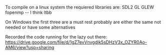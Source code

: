 To compile on a linux system the requiered libraries are:
	SDL2
	GL
	GLEW
	fopenmp -- I think
	ltbb

On Windows the first three are a must rest probably are either the same not needed or have some alternatives

Recorded the code running for the lazy out there: https://drive.google.com/file/d/1gZ7evVnvgdjk5sDHzV3x_OZYR0Ao-AM6/view?usp=sharing
